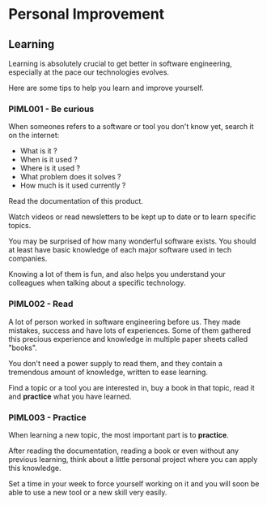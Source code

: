# Personal Improvement

## Learning

Learning is absolutely crucial to get better in software engineering, especially at the pace our technologies evolves.

Here are some tips to help you learn and improve yourself.

### PIML001 - Be curious

When someones refers to a software or tool you don't know yet, search it on the internet:

- What is it ?
- When is it used ?
- Where is it used ?
- What problem does it solves ?
- How much is it used currently ?

Read the documentation of this product.

Watch videos or read newsletters to be kept up to date or to learn specific topics.

You may be surprised of how many wonderful software exists. You should at least have basic knowledge of each major software used in tech companies.

Knowing a lot of them is fun, and also helps you understand your colleagues when talking about a specific technology.

### PIML002 - Read

A lot of person worked in software engineering before us.
They made mistakes, success and have lots of experiences. Some of them gathered this precious experience and knowledge in multiple paper sheets called "books".

You don't need a power supply to read them, and they contain a tremendous amount of knowledge, written to ease learning.

Find a topic or a tool you are interested in, buy a book in that topic, read it and __practice__ what you have learned.

### PIML003 - Practice

When learning a new topic, the most important part is to __practice__.

After reading the documentation, reading a book or even without any previous learning, think about a little personal project where you can apply this knowledge.

Set a time in your week to force yourself working on it and you will soon be able to use a new tool or a new skill very easily.
